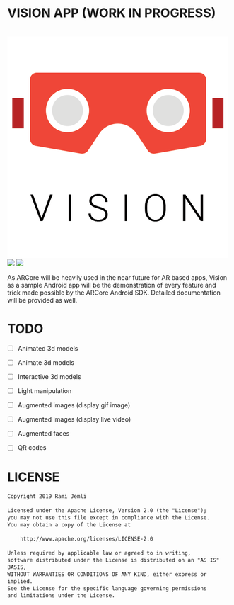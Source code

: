 # VISION APP (WORK IN PROGRESS)

<br/>  
<img src="art/vision.png" />  
<br/>  
<img src="art/ar_01.gif" width="30%" /> <img src="art/ar_02.gif" width="30%" /> 
<br/>  

As ARCore will be heavily used in the near future for AR based apps, Vision as a sample Android app will be the demonstration of every feature and trick made possible by the ARCore Android SDK. Detailed documentation will be provided as well.


# TODO
- [ ] Animated 3d models
- [ ] Animate 3d models
- [ ] Interactive 3d models
- [ ] Light manipulation
- [ ] Augmented images (display gif image)
- [ ] Augmented images (display live video)
- [ ] Augmented faces
- [ ] QR codes


# LICENSE
 
``` 
Copyright 2019 Rami Jemli

Licensed under the Apache License, Version 2.0 (the "License");
you may not use this file except in compliance with the License.
You may obtain a copy of the License at

    http://www.apache.org/licenses/LICENSE-2.0

Unless required by applicable law or agreed to in writing, 
software distributed under the License is distributed on an "AS IS" BASIS, 
WITHOUT WARRANTIES OR CONDITIONS OF ANY KIND, either express or implied. 
See the License for the specific language governing permissions 
and limitations under the License.
``` 
